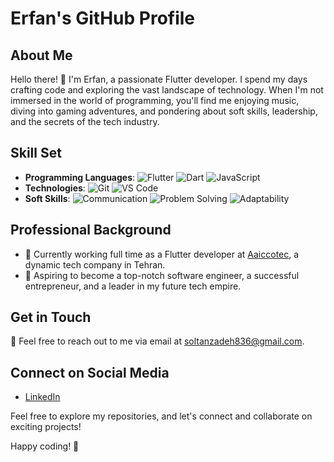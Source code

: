 # Erfan's GitHub Profile

## About Me

Hello there! 👋 I'm Erfan, a passionate Flutter developer. I spend my days crafting code and exploring the vast landscape of technology. When I'm not immersed in the world of programming, you'll find me enjoying music, diving into gaming adventures, and pondering about soft skills, leadership, and the secrets of the tech industry.

## Skill Set

- **Programming Languages**: 
  ![Flutter](https://img.shields.io/badge/Flutter-%231582B0.svg?&style=for-the-badge&logo=Flutter&logoColor=white)
  ![Dart](https://img.shields.io/badge/Dart-%230175C2.svg?&style=for-the-badge&logo=Dart&logoColor=white)
  ![JavaScript](https://img.shields.io/badge/JavaScript-%23323330.svg?&style=for-the-badge&logo=JavaScript&logoColor=%23F7DF1E)
- **Technologies**:
  ![Git](https://img.shields.io/badge/Git-%23F05032.svg?&style=for-the-badge&logo=Git&logoColor=white)
  ![VS Code](https://img.shields.io/badge/VS%20Code-%23007ACC.svg?&style=for-the-badge&logo=Visual%20Studio%20Code&logoColor=white)
- **Soft Skills**: 
  ![Communication](https://img.shields.io/badge/Communication-%230A77C8.svg?&style=for-the-badge)
  ![Problem Solving](https://img.shields.io/badge/Problem%20Solving-%234CAF50.svg?&style=for-the-badge)
  ![Adaptability](https://img.shields.io/badge/Adaptability-%23FFA500.svg?&style=for-the-badge)


## Professional Background

- 💼 Currently working full time as a Flutter developer at [Aaiccotec](https://www.aaiccotec.com/), a dynamic tech company in Tehran.
- 🚀 Aspiring to become a top-notch software engineer, a successful entrepreneur, and a leader in my future tech empire.

## Get in Touch

📧 Feel free to reach out to me via email at [soltanzadeh836@gmail.com](mailto:soltanzadeh836@gmail.com).

## Connect on Social Media

- [LinkedIn]([https://www.linkedin.com/in/erfan](https://www.linkedin.com/in/erfan-soltanzadeh/))

Feel free to explore my repositories, and let's connect and collaborate on exciting projects!

Happy coding! 🚀

